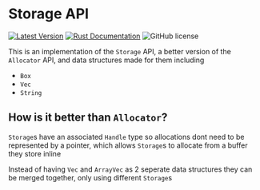 # Storage API

[![Latest Version](https://img.shields.io/crates/v/storage_api.svg)](https://crates.io/crates/storage_api)
[![Rust Documentation](https://docs.rs/storage_api/badge.svg)](https://docs.rs/storage_api)
![GitHub license](https://img.shields.io/badge/license-MIT-blue.svg)

This is an implementation of the `Storage` API, a better version of the `Allocator` API, and data structures made for them including

- `Box`
- `Vec`
- `String`

## How is it better than `Allocator`?

`Storage`s have an associated `Handle` type so allocations dont need to be represented by a pointer, which allows `Storage`s to allocate from a buffer they store inline

Instead of having `Vec` and `ArrayVec` as 2 seperate data structures they can be merged together, only using different `Storage`s

